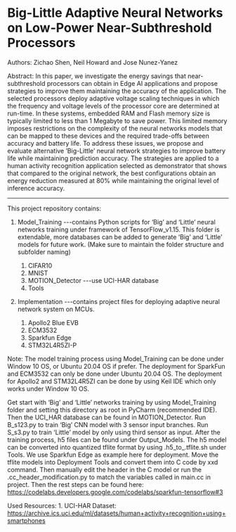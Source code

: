 # Big-Little Adaptive Neural Networks on Low-Power Near-Subthreshold Processors
Authors: Zichao Shen, Neil Howard and Jose Nunez-Yanez 

Abstract: In this paper, we investigate the energy savings that near-subthreshold processors can obtain in Edge AI applications and propose strategies to improve them maintaining the accuracy of the application. The selected processors deploy adaptive voltage scaling techniques in which the frequency and voltage levels of the processor core are determined at run-time. In these systems, embedded RAM and Flash memory size is typically limited to less than 1 Megabyte to save power. This limited memory imposes restrictions on the complexity of the neural networks models that can be mapped to these devices and the required trade-offs between accuracy and battery life. To address these issues, we propose and evaluate alternative ’Big-Little’ neural network strategies to improve battery life while maintaining prediction accuracy. The strategies are applied to a human activity recognition application selected as demonstrator that shows that compared to the original network, the best configurations obtain an energy reduction measured at 80% while maintaining the original level of inference accuracy.  

-------------------------------------------------------------------------------
This project repository contains:
1.  Model_Training      ---contains Python scripts for ‘Big’ and ‘Little’ neural networks training under framework of TensorFlow_v1.15. This folder is extendable, more databases can be added to generate ‘Big’ and ‘Little’ models for future work. (Make sure to maintain the folder structure and subfolder naming)
    1.  CIFAR10
    2.  MNIST
    3.  MOTION_Detector     ---use UCI-HAR database
    4.  Tools

2.  Implementation      ---contains project files for deploying adaptive neural network system on MCUs.
    1.  Apollo2 Blue EVB
    2.  ECM3532
    3.  Sparkfun Edge
    4.  STM32L4R5ZI-P


Note: The model training process using Model_Training can be done under Window 10 OS, or Ubuntu 20.04 OS if prefer. The deployment for SparkFun and ECM3532 can only be done under Ubuntu 20.04 OS. The deployment for Apollo2 and STM32L4R5ZI can be done by using Keil IDE which only works under Window 10 OS.

Get start with ‘Big’ and ‘Little’ networks training by using Model_Training folder and setting this directory as root in PyCharm (recommended IDE). Then the UCI_HAR database can be found in MOTION_Detector. Run B_s123.py to train ‘Big’ CNN model with 3 sensor input branches. Run S_s3.py to train ‘Little’ model by only using third sensor as input. 
After the training process, h5 files can be found under Output_Models. The h5 model can be converted into quantized tflite format by using .h5_to_.tflite.sh under Tools. 
We use Sparkfun Edge as example here for deployment. Move the tflite models into Deployment Tools and convert them into C code by xxd command. Then manually edit the header in the C model or run the .cc_header_modification.py to match the variables called in main.cc in project. Then the rest steps can be found here: https://codelabs.developers.google.com/codelabs/sparkfun-tensorflow#3 



Used Resources:
    1. UCI-HAR Dataset: https://archive.ics.uci.edu/ml/datasets/human+activity+recognition+using+smartphones


